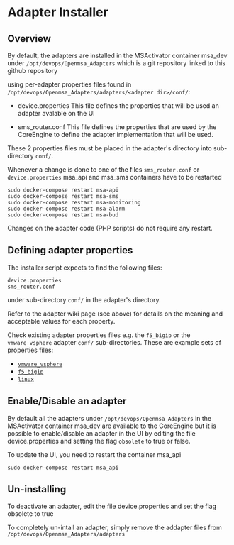 Adapter Installer
=================


Overview
--------

By default, the adapters are installed in the MSActivator container msa_dev under `/opt/devops/Openmsa_Adapters` which is a git repository linked to this github repository

using per-adapter properties files found in `/opt/devops/Openmsa_Adapters/adapters/<adapter dir>/conf/`:

- device.properties
This file defines the properties that will be used an adapter avalable on the UI

- sms_router.conf
This file defines the properties that are used by the CoreEngine to define the adapter implementation that will be used.

These 2 properties files must be placed in the adapter's directory into sub-directory `conf/`.

Whenever a change is done to one of the files `sms_router.conf` or `device.properties` msa_api and msa_sms containers have to be restarted

	sudo docker-compose restart msa-api
	sudo docker-compose restart msa-sms
	sudo docker-compose restart msa-monitoring
	sudo docker-compose restart msa-alarm
	sudo docker-compose restart msa-bud
	
Changes on the adapter code (PHP scripts) do not require any restart.	

Defining adapter properties
---------------------------

The installer script expects to find the following files:

	device.properties
	sms_router.conf

under sub-directory `conf/` in the adapter's directory.

Refer to the adapter wiki page (see above) for details on the meaning
and acceptable values for each property.

Check existing adapter properties files e.g. the `f5_bigip` or
the `vmware_vsphere` adapter `conf/` sub-directories.  These are
example sets of properties files:

- [`vmware_vsphere`](../adapters/vmware_vsphere/conf)
- [`f5_bigip`](../adapters/f5_bigip/conf)
- [`linux`](../adapters/linux_generic/conf)

Enable/Disable an adapter
-------------------------

By default all the adapters under `/opt/devops/Openmsa_Adapters` in the MSActivator container msa_dev are available to the CoreEngine but it is possible to enable/disable an adapter in the UI by editing the file device.properties and setting the flag `obsolete` to true or false. 

To update the UI, you need to restart the container msa_api

	sudo docker-compose restart msa_api

Un-installing
-------------

To deactivate an adapter, edit the file device.properties and set the flag obsolete to true

To completely un-intall an adapter, simply remove the addapter files from `/opt/devops/Openmsa_Adapters/adapters`


